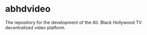 # abhdvideo
The repository for the development of the Atl. Black Hollywood TV decentralized video platform.

